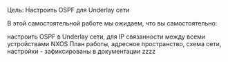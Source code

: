 Цель: Настроить OSPF для Underlay сети

В этой самостоятельной работе мы ожидаем, что вы самостоятельно:

настроить OSPF в Underlay сети, для IP связанности между всеми устройствами NXOS
План работы, адресное пространство, схема сети, настройки - зафиксированы в документации
zzzz
